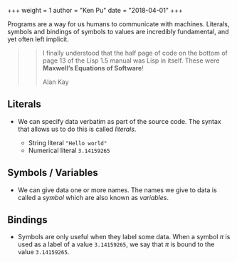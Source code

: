 +++
weight = 1
author = "Ken Pu"
date = "2018-04-01"
+++

Programs are a way for us humans to communicate with
machines.  Literals, symbols and bindings of symbols to values
are incredibly fundamental, and yet often left implicit.

<!--more-->

>> I finally understood that the half page of code on the bottom of page 13 of
>> the Lisp 1.5 manual was Lisp in itself. These were __Maxwell’s Equations of
Software__!
>>
>> <author>Alan Kay</author>


## Literals

- We can specify data verbatim as part of the source code.
  The syntax that allows us to do this is called _literals_.

  - String literal `"Hello world"`
  - Numerical literal `3.14159265`

## Symbols / Variables

- We can give data one or more names.  The names we give
  to data is called a _symbol_ which are also known as _variables_.

## Bindings

- Symbols are only useful when they label some data.  When a symbol $\pi$
  is used as a label of a value `3.14159265`, we say that $\pi$ is bound to the
  value `3.14159265`.
